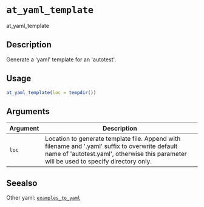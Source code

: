 # `at_yaml_template`

at_yaml_template


## Description

Generate a 'yaml' template for an 'autotest'.


## Usage

```r
at_yaml_template(loc = tempdir())
```


## Arguments

Argument      |Description
------------- |----------------
`loc`     |     Location to generate template file. Append with filename and '.yaml' suffix to overwrite default name of 'autotest.yaml', otherwise this parameter will be used to specify directory only.


## Seealso

Other yaml:
 [`examples_to_yaml`](#examplestoyaml)


